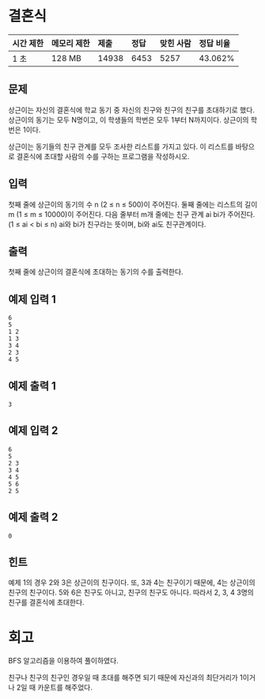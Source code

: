 # 결혼식

| 시간 제한 | 메모리 제한 | 제출  | 정답 | 맞힌 사람 | 정답 비율 |
| :-------- | :---------- | :---- | :--- | :-------- | :-------- |
| 1 초      | 128 MB      | 14938 | 6453 | 5257      | 43.062%   |

## 문제

상근이는 자신의 결혼식에 학교 동기 중 자신의 친구와 친구의 친구를 초대하기로 했다. 상근이의 동기는 모두 N명이고, 이 학생들의 학번은 모두 1부터 N까지이다. 상근이의 학번은 1이다.

상근이는 동기들의 친구 관계를 모두 조사한 리스트를 가지고 있다. 이 리스트를 바탕으로 결혼식에 초대할 사람의 수를 구하는 프로그램을 작성하시오.

## 입력

첫째 줄에 상근이의 동기의 수 n (2 ≤ n ≤ 500)이 주어진다. 둘째 줄에는 리스트의 길이 m (1 ≤ m ≤ 10000)이 주어진다. 다음 줄부터 m개 줄에는 친구 관계 ai bi가 주어진다. (1 ≤ ai < bi ≤ n) ai와 bi가 친구라는 뜻이며, bi와 ai도 친구관계이다. 

## 출력

첫째 줄에 상근이의 결혼식에 초대하는 동기의 수를 출력한다.

## 예제 입력 1 

```
6
5
1 2
1 3
3 4
2 3
4 5
```

## 예제 출력 1 

```
3
```

## 예제 입력 2 

```
6
5
2 3
3 4
4 5
5 6
2 5
```

## 예제 출력 2 

```
0
```

## 힌트

예제 1의 경우 2와 3은 상근이의 친구이다. 또, 3과 4는 친구이기 때문에, 4는 상근이의 친구의 친구이다. 5와 6은 친구도 아니고, 친구의 친구도 아니다. 따라서 2, 3, 4 3명의 친구를 결혼식에 초대한다.

# 회고 

BFS 알고리즘을 이용하여 풀이하였다.

친구나 친구의 친구인 경우일 때 초대를 해주면 되기 때문에 자신과의 최단거리가 1이거나 2일 때 카운트를 해주었다.
